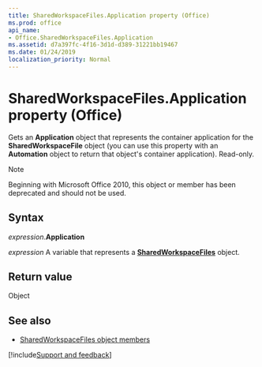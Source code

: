 ```yaml
---
title: SharedWorkspaceFiles.Application property (Office)
ms.prod: office
api_name:
- Office.SharedWorkspaceFiles.Application
ms.assetid: d7a397fc-4f16-3d1d-d389-31221bb19467
ms.date: 01/24/2019
localization_priority: Normal
---
```



# SharedWorkspaceFiles.Application property (Office)

Gets an **Application** object that represents the container application for the **SharedWorkspaceFile** object (you can use this property with an **Automation** object to return that object's container application). Read-only.

> [!NOTE] 
> Beginning with Microsoft Office 2010, this object or member has been deprecated and should not be used.


## Syntax

_expression_.**Application**

_expression_ A variable that represents a **[SharedWorkspaceFiles](Office.SharedWorkspaceFiles.md)** object.


## Return value

Object


## See also

- [SharedWorkspaceFiles object members](overview/Library-Reference/sharedworkspacefiles-members-office.md)



[!include[Support and feedback](~/includes/feedback-boilerplate.md)]